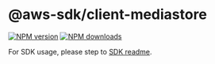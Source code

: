 # @aws-sdk/client-mediastore

[![NPM version](https://img.shields.io/npm/v/@aws-sdk/client-mediastore/rc.svg)](https://www.npmjs.com/package/@aws-sdk/client-mediastore)
[![NPM downloads](https://img.shields.io/npm/dm/@aws-sdk/client-mediastore.svg)](https://www.npmjs.com/package/@aws-sdk/client-mediastore)

For SDK usage, please step to [SDK readme](https://github.com/aws/aws-sdk-js-v3).
